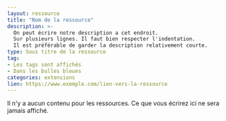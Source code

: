 ```yaml
---
layout: ressource
title: "Nom de la ressource"
description: >-
  On peut écrire notre description a cet endroit.
  Sur plusieurs lignes. Il faut bien respecter l'indentation.
  Il est préférable de garder la description relativement courte.
type: Sous titre de la ressource
tag:
- Les tags sont affichés
- Dans les bulles bleues
categories: extensions
lien: https://www.exemple.com/lien-vers-la-ressource
---
```


Il n'y a aucun contenu pour les ressources.
Ce que vous écrirez ici ne sera jamais affiché.
